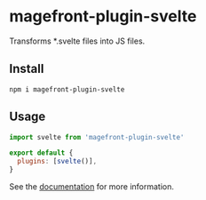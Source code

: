 # magefront-plugin-svelte

Transforms \*.svelte files into JS files.

## Install

    npm i magefront-plugin-svelte

## Usage

```js
import svelte from 'magefront-plugin-svelte'

export default {
  plugins: [svelte()],
}
```

See the [documentation](https://ubermanu.github.io/magefront/#/plugins/svelte) for more information.
